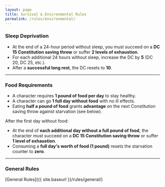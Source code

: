 ```yaml
---
layout: page
title: Survival & Environmental Rules
permalink: /rules/environmental/
---
```


### **Sleep Deprivation**
- At the end of a 24-hour period without sleep, you must succeed on a **DC 15 Constitution saving throw** or suffer **2 levels of exhaustion**.
- For each additional 24 hours without sleep, increase the DC by **5** (DC 20, DC 25, etc.).
- After a **successful long rest**, the DC resets to **10**.

---

### **Food Requirements**
- A character requires **1 pound of food per day** to stay healthy.
- A character can go **1 full day without food** with no ill effects.
- Eating **half a pound of food** grants **advantage** on the next Constitution saving throw against starvation (see below).

After the first day without food:
- At the end of **each additional day without a full pound of food**, the character must succeed on a **DC 15 Constitution saving throw** or suffer **1 level of exhaustion**.
- Consuming a **full day's worth of food (1 pound)** resets the starvation counter to **zero**.

---

### General Rules

[General Rules]({{ site.baseurl }}/rules/general/)
